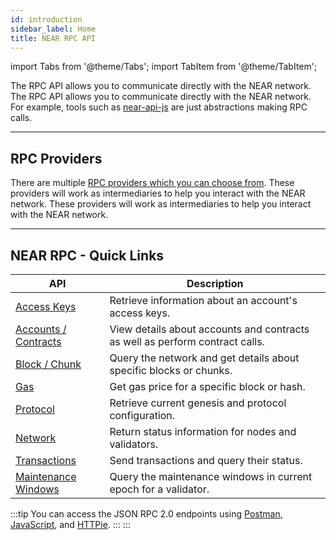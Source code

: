 ```yaml
---
id: introduction
sidebar_label: Home
title: NEAR RPC API
---
```


import Tabs from '@theme/Tabs';
import TabItem from '@theme/TabItem';

The RPC API allows you to communicate directly with the NEAR network. The RPC API allows you to communicate directly with the NEAR network. For example, tools such as [near-api-js](/tools/near-api-js/quick-reference) are just abstractions making RPC calls.

<hr className="subsection" />

## RPC Providers

There are multiple [RPC providers which you can choose from](./providers.md). These providers will work as intermediaries to help you interact with the NEAR network. These providers will work as intermediaries to help you interact with the NEAR network.

<hr className="subsection" />

## NEAR RPC - Quick Links

| API                                                 | Description                                                                  |
| --------------------------------------------------- | ---------------------------------------------------------------------------- |
| [Access Keys](/api/rpc/access-keys)                 | Retrieve information about an account's access keys.                         |
| [Accounts / Contracts](/api/rpc/contracts)          | View details about accounts and contracts as well as perform contract calls. |
| [Block / Chunk](/api/rpc/block-chunk)               | Query the network and get details about specific blocks or chunks.           |
| [Gas](/api/rpc/gas)                                 | Get gas price for a specific block or hash.                                  |
| [Protocol](/api/rpc/protocol)                       | Retrieve current genesis and protocol configuration.                         |
| [Network](/api/rpc/network)                         | Return status information for nodes and validators.                          |
| [Transactions](/api/rpc/transactions)               | Send transactions and query their status.                                    |
| [Maintenance Windows](/api/rpc/maintenance-windows) | Query the maintenance windows in current epoch for a validator.              |

:::tip You can access the JSON RPC 2.0 endpoints using [Postman](/api/rpc/setup#postman-setup), [JavaScript](/api/rpc/setup#javascript-setup), and [HTTPie](/api/rpc/setup#httpie-setup). ::: :::
